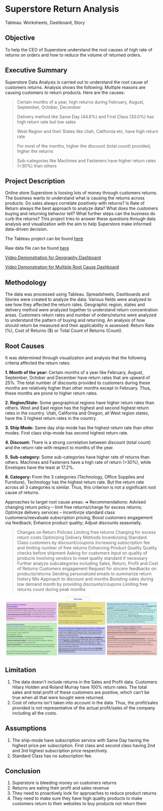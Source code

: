 # Superstore Return Analysis
Tableau: Worksheets, Dashboard, Story

## Objective
To help the CEO of Superstore understand the root causes of high rate of returns on orders and how to reduce the volume of returned orders.

## Executive Summary
Superstore Data Analysis is carried out to understand the root cause of customers returns. Analysis shows the following:
Multiple reasons are causing customers to return products. Here are the causes:
> Certain months of a year, high returns during February, August, September, October, December
> 
> Delivery method like Same Day (44.6%) and First Class (30.0%) has high return rate but low sales
> 
> West Region and their States like Utah, California etc, have high return rate
> 
> For most of the months, higher the discount (total count) provided, higher the returns
> 
> Sub-categories like Machines and Fasteners have higher return rates (>30%) than others


## Project Description 
Online store Superstore is loosing lots of money through customers returns. The business wants to understand what is causing the returns across products. Do sales always correlate positively with returns? Is Rate of Return always the best approach to analyze data? What does the customers buying and returning behavior tell? What further steps can the business do curb the returns? This project tries to answer these questions through data analysis and visualization with the aim to help Superstore make informed data-driven decision.

The Tableau project can be found <a href='https://public.tableau.com/app/profile/vandana.dhakal/viz/SuperstoreReturnAnalysis_17431936226380/SuperstoreStory'><u>here</u></a>

Raw data file can be found <a href='https://github.com/vandanadhakal/Superstore-Return-Analysis/blob/main/Superstore.xls'><u>here</u></a>

[Video Demonstration for Geography Dashboard](https://www.youtube.com/watch?v=fxmY5O-TfiA)

[Video Demonstration for Multiple Root Cause Dashboard](https://github.com/vandanadhakal/Superstore-Return-Analysis/blob/main/Filters-Root%20Cause.mov)


## Methodology
The data was processed using Tableau. Spreadsheets, Dashboards and Stories were created to analyze the data. Various fields were analyzed to see how they affected the return rates. Geographic region, states and delivery method were analyzed together to understand return concentration areas. Customers return rates and number of orders/returns were analyzed to understand the pattern of buying and returning. An analysis of how should return be measured and their applicability is assessed: Return Rate (%), Cost of Returns ($) or Total Count of Returns (Count).

## Root Causes
It was determined through visualization and analysis that the following criteria affected the return rates:

**1. Month of the year:**
Certain months of a year like February, August, September, October and December have return rates that are upward of 25%. The total number of discounts provided to customers during these months are relatively higher than other months except in February. Thus, these months are prone to higher return rates.

**2. Region/State:**
Some geographical regions have higher return rates than others. West and East region has the highest and second highest return rates in the country. Utah, California and Oregon, all West region states, have the 3 highest return rates in the country.

**3. Ship Mode:**
Same day ship-mode has the highest return rate than other modes. First class ship-mode has second highest return rate.

**4. Discount:**
There is a strong correlation between discount (total count) and the return rate with respect to months of the year.

**5. Sub-category:**
Some sub-categories have higher rate of returns than others. Machines and Fasteners have a high rate of return (>30%), while Envelopes have the least at 17.2%.

**6. Category:**
From the 3 categories (Technology, Office Supplies and Furniture), Technology has the highest return rate. But the return rate across all 3 categories is similar. Thus, this criterion is not a significant root cause of returns.







Approaches to target root cause areas:
➔	Recommendations: Advised changing return policy – limit free returns/charge for excess returns; Optimize delivery services – incentivize standard class customers/reevaluate subscription pricing; Boost customers engagement via feedback; Enhance product quality; Adjust discounts seasonally.

> Changes on Return Policies 
Limiting free returns 
Charging for excess return costs
> Optimizing Delivery Methods 
Incentivizing Standard Class customers by discount/coupons
Increasing subscription fee and limiting number of free returns
> Enhancing Product Quality 
Quality checks before shipment
Asking for customers input on quality of products
Involving vendors to meet quality standard if necessary
> Further analyze subcategories including Sales, Return, Profit and Cost of Returns
> Customers engagement 
Request for sincere feedbacks on products/returns
Sending personalized emails to summarize return history
> Mix Approach to discount and months 
Boosting sales during low demand month by providing discounts/coupons 
Limiting free returns count during peak months

<img src="https://github.com/vandanadhakal/Superstore-Return-Analysis/blob/main/Proposed%20Steps.png"> 

## Limitation
1. The data doesn't include returns in the Sales and Profit data. Customers Hilary Holden and Roland Murray have 100% return rates. The total sales and total profit of these customers are positive, which can’t be true when all that were bought were returned. 
2. Cost of returns isn't taken into account in the data. Thus, the profit/sales provided is not representative of the actual profit/sales of the company including all the costs.
## Assumptions
1. The ship-mode have subscription service with Same Day having the highest price per subscription. First class and second class having 2nd and 3rd highest subscription price respectively.
2. Standard Class has no subscription fee.

## Conclusion
1. Superstore is bleeding money on customers returns
2. Returns are eating their profit and sales revenue
3. They need to proactively look for approaches to reduce product returns
4. They need to make sure they have high quality products to make customers return to their websites to buy products not return them

